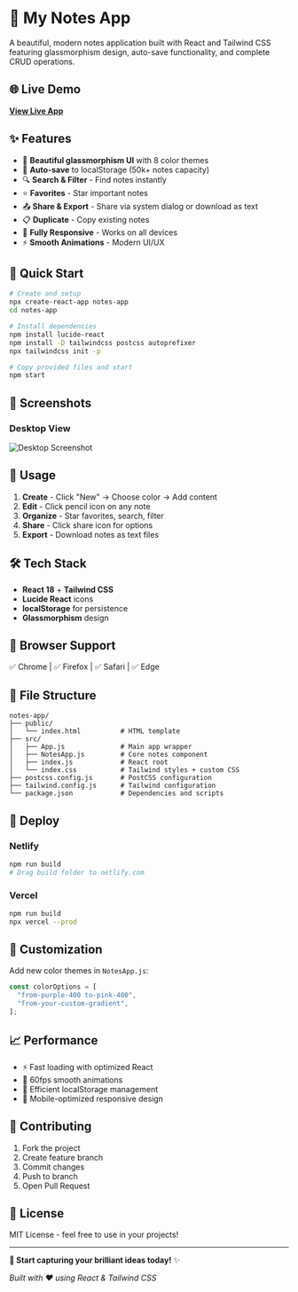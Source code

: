 # 📝 My Notes App

A beautiful, modern notes application built with React and Tailwind CSS featuring glassmorphism design, auto-save functionality, and complete CRUD operations.
## 🌐 Live Demo

[**View Live App**](https://your-app-url.com) 

## ✨ Features

- 🎨 **Beautiful glassmorphism UI** with 8 color themes
- 💾 **Auto-save** to localStorage (50k+ notes capacity)
- 🔍 **Search & Filter** - Find notes instantly
- ⭐ **Favorites** - Star important notes
- 📤 **Share & Export** - Share via system dialog or download as text
- 📋 **Duplicate** - Copy existing notes
- 📱 **Fully Responsive** - Works on all devices
- ⚡ **Smooth Animations** - Modern UI/UX

## 🚀 Quick Start

```bash
# Create and setup
npx create-react-app notes-app
cd notes-app

# Install dependencies
npm install lucide-react
npm install -D tailwindcss postcss autoprefixer
npx tailwindcss init -p

# Copy provided files and start
npm start
```

## 📸 Screenshots

### Desktop View

![Desktop Screenshot](https://via.placeholder.com/800x500/6366f1/ffffff?text=Desktop+View)


## 🎯 Usage

1. **Create** - Click "New" → Choose color → Add content
2. **Edit** - Click pencil icon on any note
3. **Organize** - Star favorites, search, filter
4. **Share** - Click share icon for options
5. **Export** - Download notes as text files

## 🛠️ Tech Stack

- **React 18** + **Tailwind CSS**
- **Lucide React** icons
- **localStorage** for persistence
- **Glassmorphism** design

## 📱 Browser Support

✅ Chrome | ✅ Firefox | ✅ Safari | ✅ Edge

## 🔧 File Structure
```
notes-app/
├── public/
│   └── index.html          # HTML template
├── src/
│   ├── App.js              # Main app wrapper
│   ├── NotesApp.js         # Core notes component
│   ├── index.js            # React root
│   └── index.css           # Tailwind styles + custom CSS
├── postcss.config.js       # PostCSS configuration
├── tailwind.config.js      # Tailwind configuration
└── package.json            # Dependencies and scripts
```
## 🚀 Deploy

### Netlify

```bash
npm run build
# Drag build folder to netlify.com
```

### Vercel

```bash
npm run build
npx vercel --prod
```

## 🎨 Customization

Add new color themes in `NotesApp.js`:

```javascript
const colorOptions = [
  "from-purple-400 to-pink-400",
  "from-your-custom-gradient",
];
```

## 📈 Performance

- ⚡ Fast loading with optimized React
- 🔄 60fps smooth animations
- 💾 Efficient localStorage management
- 📱 Mobile-optimized responsive design

## 🤝 Contributing

1. Fork the project
2. Create feature branch
3. Commit changes
4. Push to branch
5. Open Pull Request

## 📄 License

MIT License - feel free to use in your projects!

---

**🎉 Start capturing your brilliant ideas today!** ✨

_Built with ❤️ using React & Tailwind CSS_
